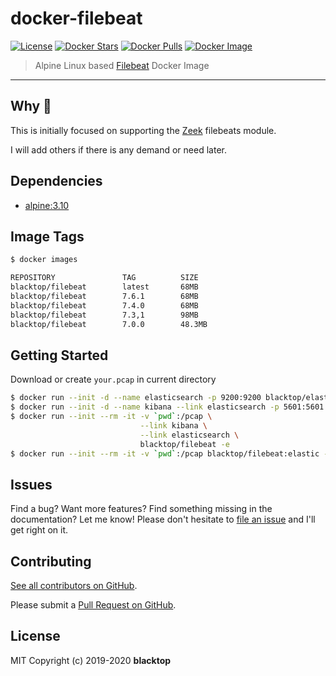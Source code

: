 # docker-filebeat

[![License](http://img.shields.io/:license-mit-blue.svg)](http://doge.mit-license.org) [![Docker Stars](https://img.shields.io/docker/stars/blacktop/filebeat.svg)](https://hub.docker.com/r/blacktop/filebeat/) [![Docker Pulls](https://img.shields.io/docker/pulls/blacktop/filebeat.svg)](https://hub.docker.com/r/blacktop/filebeat/) [![Docker Image](https://img.shields.io/badge/docker%20image-87.1MB-blue.svg)](https://hub.docker.com/r/blacktop/filebeat/)

> Alpine Linux based [Filebeat](https://github.com/elastic/beats/tree/master/filebeat) Docker Image

---

## Why 🤔

This is initially focused on supporting the [Zeek](https://github.com/elastic/beats/tree/master/x-pack/filebeat/module/zeek) filebeats module.

I will add others if there is any demand or need later.

## Dependencies

- [alpine:3.10](https://hub.docker.com/_/alpine/)

## Image Tags

```bash
$ docker images

REPOSITORY               TAG          SIZE
blacktop/filebeat        latest       68MB
blacktop/filebeat        7.6.1        68MB
blacktop/filebeat        7.4.0        68MB
blacktop/filebeat        7.3,1        98MB
blacktop/filebeat        7.0.0        48.3MB
```

## Getting Started

Download or create `your.pcap` in current directory

```bash
$ docker run --init -d --name elasticsearch -p 9200:9200 blacktop/elasticsearch
$ docker run --init -d --name kibana --link elasticsearch -p 5601:5601 blacktop/kibana
$ docker run --init --rm -it -v `pwd`:/pcap \
                             --link kibana \
                             --link elasticsearch \
                             blacktop/filebeat -e
$ docker run --init --rm -it -v `pwd`:/pcap blacktop/filebeat:elastic -r your.pcap local
```

## Issues

Find a bug? Want more features? Find something missing in the documentation? Let me know! Please don't hesitate to [file an issue](https://github.com/blacktop/docker-filebeat/issues/new) and I'll get right on it.

## Contributing

[See all contributors on GitHub](https://github.com/blacktop/docker-filebeat/graphs/contributors).

Please submit a [Pull Request on GitHub](https://help.github.com/articles/using-pull-requests/).

## License

MIT Copyright (c) 2019-2020 **blacktop**
